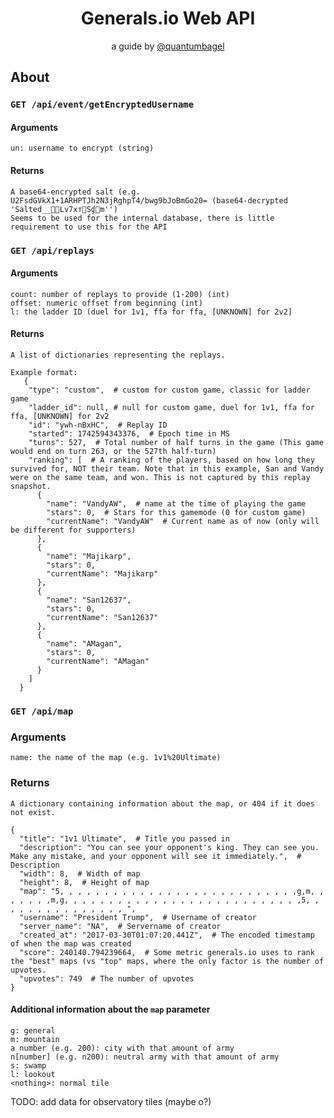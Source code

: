 <div align="center">

# Generals.io Web API

a guide by [@quantumbagel](https://github.com/quantumbagel)
</div>



## About





### `GET /api/event/getEncryptedUsername`

#### Arguments

`un: username to encrypt (string)`

#### Returns

```
A base64-encrypted salt (e.g. U2FsdGVkX1+1ARHPTJh2N3jRghpT4/bwg9bJoBmGo20= (base64-decrypted 'Salted__Lv7xтSɠm'')
Seems to be used for the internal database, there is little requirement to use this for the API
```


### `GET /api/replays`

#### Arguments

```
count: number of replays to provide (1-200) (int)
offset: numeric offset from beginning (int)
l: the ladder ID (duel for 1v1, ffa for ffa, [UNKNOWN] for 2v2]
```
#### Returns 
```
A list of dictionaries representing the replays.

Example format:
   {
    "type": "custom",  # custom for custom game, classic for ladder game
    "ladder_id": null, # null for custom game, duel for 1v1, ffa for ffa, [UNKNOWN] for 2v2
    "id": "ywh-nBxHC",  # Replay ID
    "started": 1742594343376,  # Epoch time in MS
    "turns": 527,  # Total number of half turns in the game (This game would end on turn 263, or the 527th half-turn)
    "ranking": [  # A ranking of the players, based on how long they survived for, NOT their team. Note that in this example, San and Vandy were on the same team, and won. This is not captured by this replay snapshot.
      {
        "name": "VandyAW",  # name at the time of playing the game
        "stars": 0,  # Stars for this gamemode (0 for custom game)
        "currentName": "VandyAW"  # Current name as of now (only will be different for supporters)
      },
      {
        "name": "Majikarp",
        "stars": 0,
        "currentName": "Majikarp"
      },
      {
        "name": "San12637",
        "stars": 0,
        "currentName": "San12637"
      },
      {
        "name": "AMagan",
        "stars": 0,
        "currentName": "AMagan"
      }
    ]
  }
```

### `GET /api/map`

### Arguments

`name: the name of the map (e.g. 1v1%20Ultimate)`

### Returns

`A dictionary containing information about the map, or 404 if it does not exist.`
```
{
  "title": "1v1 Ultimate",  # Title you passed in
  "description": "You can see your opponent's king. They can see you. Make any mistake, and your opponent will see it immediately.",  # Description
  "width": 8,  # Width of map
  "height": 8,  # Height of map
  "map": "5, , , , , , , , , , , , , , , , , , , , , , , , , , ,g,m, , , , , , ,m,g, , , , , , , , , , , , , , , , , , , , , , , , , , ,5, , , , , , , , , , , , , , , ",
  "username": "President Trump",  # Username of creator
  "server_name": "NA",  # Servername of creator
  "created_at": "2017-03-30T01:07:20.441Z",  # The encoded timestamp of when the map was created
  "score": 240140.794239664,  # Some metric generals.io uses to rank the "best" maps (vs "top" maps, where the only factor is the number of upvotes.
  "upvotes": 749  # The number of upvotes
}
```

#### Additional information about the `map` parameter

```
g: general
m: mountain
a number (e.g. 200): city with that amount of army
n[number] (e.g. n200): neutral army with that amount of army
s: swamp
l: lookout
<nothing>: normal tile
```
TODO: add data for observatory tiles (maybe o?)

